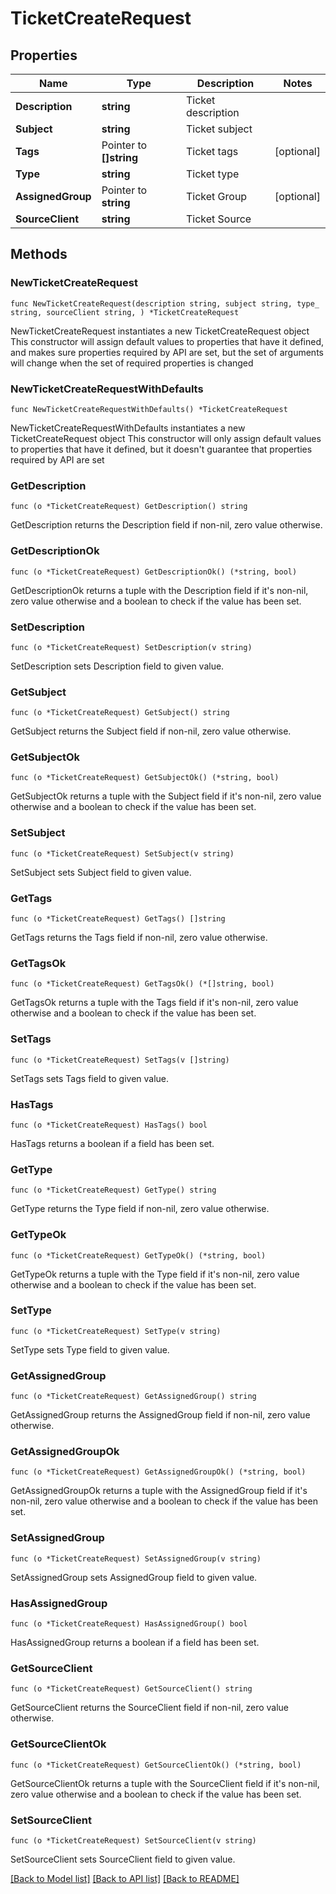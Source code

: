 # TicketCreateRequest

## Properties

Name | Type | Description | Notes
------------ | ------------- | ------------- | -------------
**Description** | **string** | Ticket description | 
**Subject** | **string** | Ticket subject | 
**Tags** | Pointer to **[]string** | Ticket tags | [optional] 
**Type** | **string** | Ticket type | 
**AssignedGroup** | Pointer to **string** | Ticket Group | [optional] 
**SourceClient** | **string** | Ticket Source | 

## Methods

### NewTicketCreateRequest

`func NewTicketCreateRequest(description string, subject string, type_ string, sourceClient string, ) *TicketCreateRequest`

NewTicketCreateRequest instantiates a new TicketCreateRequest object
This constructor will assign default values to properties that have it defined,
and makes sure properties required by API are set, but the set of arguments
will change when the set of required properties is changed

### NewTicketCreateRequestWithDefaults

`func NewTicketCreateRequestWithDefaults() *TicketCreateRequest`

NewTicketCreateRequestWithDefaults instantiates a new TicketCreateRequest object
This constructor will only assign default values to properties that have it defined,
but it doesn't guarantee that properties required by API are set

### GetDescription

`func (o *TicketCreateRequest) GetDescription() string`

GetDescription returns the Description field if non-nil, zero value otherwise.

### GetDescriptionOk

`func (o *TicketCreateRequest) GetDescriptionOk() (*string, bool)`

GetDescriptionOk returns a tuple with the Description field if it's non-nil, zero value otherwise
and a boolean to check if the value has been set.

### SetDescription

`func (o *TicketCreateRequest) SetDescription(v string)`

SetDescription sets Description field to given value.


### GetSubject

`func (o *TicketCreateRequest) GetSubject() string`

GetSubject returns the Subject field if non-nil, zero value otherwise.

### GetSubjectOk

`func (o *TicketCreateRequest) GetSubjectOk() (*string, bool)`

GetSubjectOk returns a tuple with the Subject field if it's non-nil, zero value otherwise
and a boolean to check if the value has been set.

### SetSubject

`func (o *TicketCreateRequest) SetSubject(v string)`

SetSubject sets Subject field to given value.


### GetTags

`func (o *TicketCreateRequest) GetTags() []string`

GetTags returns the Tags field if non-nil, zero value otherwise.

### GetTagsOk

`func (o *TicketCreateRequest) GetTagsOk() (*[]string, bool)`

GetTagsOk returns a tuple with the Tags field if it's non-nil, zero value otherwise
and a boolean to check if the value has been set.

### SetTags

`func (o *TicketCreateRequest) SetTags(v []string)`

SetTags sets Tags field to given value.

### HasTags

`func (o *TicketCreateRequest) HasTags() bool`

HasTags returns a boolean if a field has been set.

### GetType

`func (o *TicketCreateRequest) GetType() string`

GetType returns the Type field if non-nil, zero value otherwise.

### GetTypeOk

`func (o *TicketCreateRequest) GetTypeOk() (*string, bool)`

GetTypeOk returns a tuple with the Type field if it's non-nil, zero value otherwise
and a boolean to check if the value has been set.

### SetType

`func (o *TicketCreateRequest) SetType(v string)`

SetType sets Type field to given value.


### GetAssignedGroup

`func (o *TicketCreateRequest) GetAssignedGroup() string`

GetAssignedGroup returns the AssignedGroup field if non-nil, zero value otherwise.

### GetAssignedGroupOk

`func (o *TicketCreateRequest) GetAssignedGroupOk() (*string, bool)`

GetAssignedGroupOk returns a tuple with the AssignedGroup field if it's non-nil, zero value otherwise
and a boolean to check if the value has been set.

### SetAssignedGroup

`func (o *TicketCreateRequest) SetAssignedGroup(v string)`

SetAssignedGroup sets AssignedGroup field to given value.

### HasAssignedGroup

`func (o *TicketCreateRequest) HasAssignedGroup() bool`

HasAssignedGroup returns a boolean if a field has been set.

### GetSourceClient

`func (o *TicketCreateRequest) GetSourceClient() string`

GetSourceClient returns the SourceClient field if non-nil, zero value otherwise.

### GetSourceClientOk

`func (o *TicketCreateRequest) GetSourceClientOk() (*string, bool)`

GetSourceClientOk returns a tuple with the SourceClient field if it's non-nil, zero value otherwise
and a boolean to check if the value has been set.

### SetSourceClient

`func (o *TicketCreateRequest) SetSourceClient(v string)`

SetSourceClient sets SourceClient field to given value.



[[Back to Model list]](../README.md#documentation-for-models) [[Back to API list]](../README.md#documentation-for-api-endpoints) [[Back to README]](../README.md)


